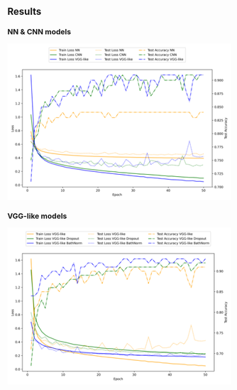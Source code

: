 ## Results

### NN & CNN models

![results](./results/results1.png)

### VGG-like models

![results](./results/results2.png)
